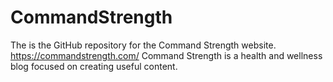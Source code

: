 # CommandStrength
The is the GitHub repository for the Command Strength website.
https://commandstrength.com/
Command Strength is a health and wellness blog focused on creating useful content.

